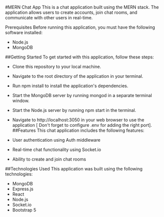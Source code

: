 #MERN Chat App
This is a chat application built using the MERN stack. The application allows users to create accounts, join chat rooms, and communicate with other users in real-time.

Prerequisites
Before running this application, you must have the following software installed:
- Node.js
- MongoDB

##Getting Started
To get started with this application, follow these steps:

- Clone this repository to your local machine.
- Navigate to the root directory of the application in your terminal.
- Run npm install to install the application's dependencies.
- Start the MongoDB server by running mongod in a separate terminal window.
- Start the Node.js server by running npm start in the terminal.
- Navigate to http://localhost:3050 in your web browser to use the application [ Don't forget to configure .env for adding the right port].
##Features
This chat application includes the following features:

- User authentication using Auth middleware
- Real-time chat functionality using Socket.io
- Ability to create and join chat rooms

##Technologies Used
This application was built using the following technologies:

- MongoDB
- Express.js
- React
- Node.js
- Socket.io
- Bootstrap 5
